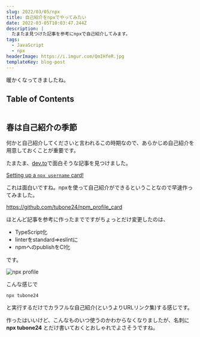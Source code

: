 ```yaml
---
slug: 2022/03/05/npx
title: 自己紹介をnpxでやってみたい
date: 2022-03-05T10:03:47.244Z
description: |
  たまたま見つけた記事を参考にnpxで自己紹介してみます。
tags:
  - JavaScript
  - npx
headerImage: https://i.imgur.com/QmIHfeR.jpg
templateKey: blog-post
---
```

暖かくなってきましたね。

## Table of Contents

```toc

```

## 春は自己紹介の季節

何かと自己紹介してくださいと言われるこの時期なので、あらかじめ自己紹介を用意しておくことが重要です。

たまたま、[dev.to](https://dev.to/)で面白そうな記事を見つけました。

[Setting up a `npx username` card!](https://dev.to/wuz/setting-up-a-npx-username-card-1pip)

これは面白いですね。npxを使って自己紹介ができるということなので早速作ってみました。

<https://github.com/tubone24/npm_profile_card>

ほとんど記事を参考に作ったまでですがちょっとだけ変更したのは、

- TypeScript化
- linterをstandard=>eslintに
- npmへのpublishをCI化

です。

![npx profile](https://i.imgur.com/KcjLilg.png)

こんな感じで

```
npx tubone24
```

と実行するだけでカラフルな自己紹介(というよりURLリンク集)する感じです。

作ったはいいけど、こんなものいつ使うのかわからなくなりましたが、名刺に **npx tubone24** とだけ書いておくとおしゃれでよさそうですね。




